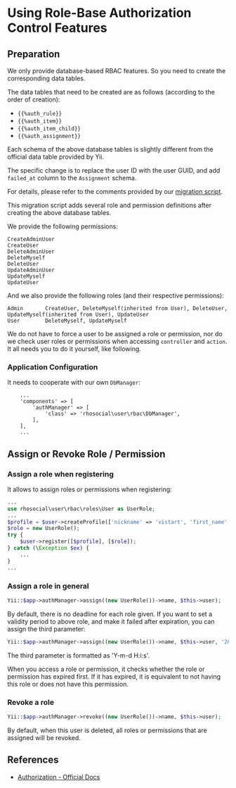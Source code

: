 # Using Role-Base Authorization Control Features

## Preparation

We only provide database-based RBAC features. So you need to create the corresponding data tables.

The data tables that need to be created are as follows (according to the order of creation):

- `{{%auth_rule}}`
- `{{%auth_item}}`
- `{{%auth_item_child}}`
- `{{%auth_assignment}}`

Each schema of the above database tables is slightly different from the official data table provided by Yii.

The specific change is to replace the user ID with the user GUID, and add `failed_at` column to the `Assignment` schema.

For details, please refer to the comments provided by our [migration script](../../rbac/migrations/M170310150337CreateAuthTables.php).

This migration script adds several role and permission definitions after creating the above database tables.

We provide the following permissions:

    CreateAdminUser
    CreateUser
    DeleteAdminUser
    DeleteMyself
    DeleteUser
    UpdateAdminUser
    UpdateMyself
    UpdateUser

And we also provide the following roles (and their respective permissions):

    Admin       CreateUser, DeleteMyself(inherited from User), DeleteUser, UpdateMyself(inherited from User), UpdateUser
    User        DeleteMyself, UpdateMyself

We do not have to force a user to be assigned a role or permission,
nor do we check user roles or permissions when accessing `controller` and `action`.
It all needs you to do it yourself, like following.

### Application Configuration

It needs to cooperate with our own `DbManager`:

```
    ...
    'components' => [
        'authManager' => [
            'class' => 'rhosocial\user\rbac\DbManager',
        ],
    ],
    ...
```

## Assign or Revoke Role / Permission

### Assign a role when registering

It allows to assign roles or permissions when registering:

```php
...
use rhosocial\user\rbac\roles\User as UserRole;
...
$profile = $user->createProfile(['nickname' => 'vistart', 'first_name' => 'vistart', 'last_name' => 'zhao']);
$role = new UserRole();
try {
    $user->register([$profile], [$role]);
} catch (\Exception $ex) {
    ...
}
...
```

### Assign a role in general

```php
Yii::$app->authManager->assign((new UserRole())->name, $this->user);
```

By default, there is no deadline for each role given.
If you want to set a validity period to above role, and make it failed after expiration, you can assign the third parameter:

```php
Yii::$app->authManager->assign((new UserRole())->name, $this->user, '2017-05-05 00:00:00");
```

The third parameter is formatted as 'Y-m-d H:i:s'.

When you access a role or permission, it checks whether the role or permission has expired first.
If it has expired, it is equivalent to not having this role or does not have this permission.

### Revoke a role

```php
Yii::$app->authManager->revoke((new UserRole())->name, $this->user);
```

By default, when this user is deleted, all roles or permissions that are assigned will be revoked.

## References

- [Authorization - Official Docs](http://www.yiiframework.com/doc-2.0/guide-security-authorization.html)